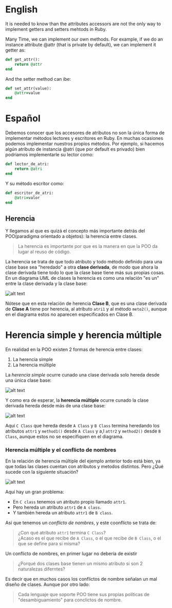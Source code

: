 # English
It is needed to know than the attributes accessors are not the only way to implement getters and setters mehtods in Ruby.

Many Time, we can implement our own methods. For example, if we do an instance attribute @attr (that is private by default), we can implement it getter as:
```ruby
def get_attr():
    return @attr
end
```
And the setter method can ibe:
```ruby
def set_attr(value):
    @attr=value
end
```

# Español
Debemos conocer que los accesores de atributos no son la única forma de implementar métodos lectores y escritores en Ruby. En muchas ocasiones podemos implementar nuestros propios métodos. Por ejemplo, si hacemos algún atributo de instancia @atri (que por default es privado) bien podriamos implementarle su lector como:
```ruby
def lector_de_atri:
    return @atri
end
```
Y su método escritor como:
```ruby
def escritor_de_atri:
    @atri=valor
end
```

## Herencia
Y llegamos al que es quizá el concepto más importante detrás del POO(paradigma orientado a objetos): la herencia entre clases.
> La herencia es importante por que es la manera en que la POO da lugar al reuso de código.

La herencia se trata de que todo atributo y todo método definido para una clase base sea "heredado" a otra **clase derivada**, de modo que ahora la clase derivada tiene todo lo que la clase base tiene más sus propias cosas. En un diagrama UML de clases la herencia es como una relación "es un" entre la clase derivada y la clase base:

![alt text](image.png)

Nótese que en esta relación de herencia **Clase B**, que es una clase derivada de **Clase A** tiene por herencia, al atributo `atri1` y al método `meto2()`, aunque en el diagrama estos no aparecen especificados en Clase B.


# Herencia simple y herencia múltiple
En realidad en la POO existen 2 formas de herencia entre clases:
1) La herencia simple
2) La herencia múltiple

La *herencia simple* ocurre cunado una clase derivada solo hereda desde una única clase base:

![alt text](image-2.png)

Y como era de esperar, la **herencia múltiple** ocurre cunado la clase derivada hereda desde más de una clase base:

![alt text](image-3.png)

Aquí `C Class` que hereda desde `A Class` y `B Class` termina heredando los atributos `attr1` y `method1()` desde `A Class` y a,l `attr2` y `method2()` desde `B Class`, aunque estos no se especifiquen en el diagrama.

### Herencia múltiple y el conflicto de nombres

En la relación de herencia múltiple del ejemplo anterior todo está bien, ya que todas las clases cuentan con atributos y metodos distintos. Pero ¿Qué sucede con la siguiente situación?

![alt text](image-4.png)

Aquí hay un gran problema:
- En `C class` tenemos un atributo propio llamado `attr1`.
- Pero hereda un atributo `attr1` de `A class`.
- Y también hereda un atributo `attr1` de `B class`.

Así que tenemos un *conflicto de nombres*, y este coonflicto se trata de:

> ¿Con qué atributo `attr1` termina `C Class`? <br>
> ¿Acaso es el que recibe de `A Class`, o el que recibe de `B Class`, o el que se define para si misma?

Un conflicto de nombres, en primer lugar no debería de existir
> ¿Porqué dos clases base tienen un mismo atributo si son 2 naturalezas diferntes?

Es decir que en muchos casos los conflictos de nombre señalan un mal diseño de clases. Aunque por otro lado:

> Cada lenguaje que soporte POO tiene sus propias políticas de "desambiguamiento" para conclictos de nombre.
